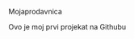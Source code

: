 <!DOCTYPE html>
<html/>
<head>


</head>
<body>
  <p> Mojaprodavnica </p>
  <p>Ovo je moj prvi projekat na Githubu</p>

</body>
<html>
